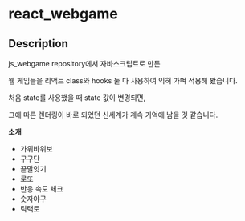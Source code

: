 
# react_webgame
## Description
js_webgame repository에서 자바스크립트로 만든

웹 게임들을 리액트 class와 hooks 둘 다 사용하여 익혀 가며 적용해 봤습니다.

처음 state를 사용했을 때  state 값이 변경되면,

그에 따른 렌더링이 바로 되었던 신세계가 계속 기억에 남을 것 같습니다.

**소개**
* 가위바위보
* 구구단
* 끝말잇기
* 로또
* 반응 속도 체크
* 숫자야구
* 틱택토
